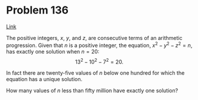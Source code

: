 # Problem 136

[Link](https://projecteuler.net/problem=136)

The positive integers, $x$, $y$, and $z$, are consecutive terms of an arithmetic progression. Given that $n$ is a positive integer, the equation, $x^2 - y^2 - z^2 = n$, has exactly one solution when $n = 20$: $$13^2 - 10^2 - 7^2 = 20.$$

In fact there are twenty-five values of $n$ below one hundred for which the equation has a unique solution.

How many values of $n$ less than fifty million have exactly one solution?
